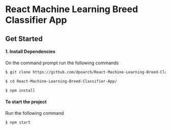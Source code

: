 # React Machine Learning Breed Classifier App

## Get Started

#### 1. Install Dependencies

On the command prompt run the following commands
```sh
$ git clone https://github.com/dpoarch/React-Machine-Learning-Breed-Classifier-App.git

$ cd React-Machine-Learning-Breed-Classifier-App/

$ npm install

```

#### To start the project

Run the following command

```sh
$ npm start
```
